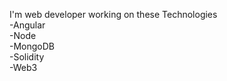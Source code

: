 I'm web developer working on these Technologies </br>
-Angular </br>
-Node </br>
-MongoDB </br>
-Solidity </br>
-Web3 </br>

<!---
vaibhav-rng/vaibhav-rng is a ✨ special ✨ repository because its `README.md` (this file) appears on your GitHub profile.
You can click the Preview link to take a look at your changes.
--->
